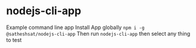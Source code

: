 # nodejs-cli-app

Example command line app
Install App globally `npm i -g @satheshsat/nodejs-cli-app`
Then run `nodejs-cli-app` then select any thing to test
